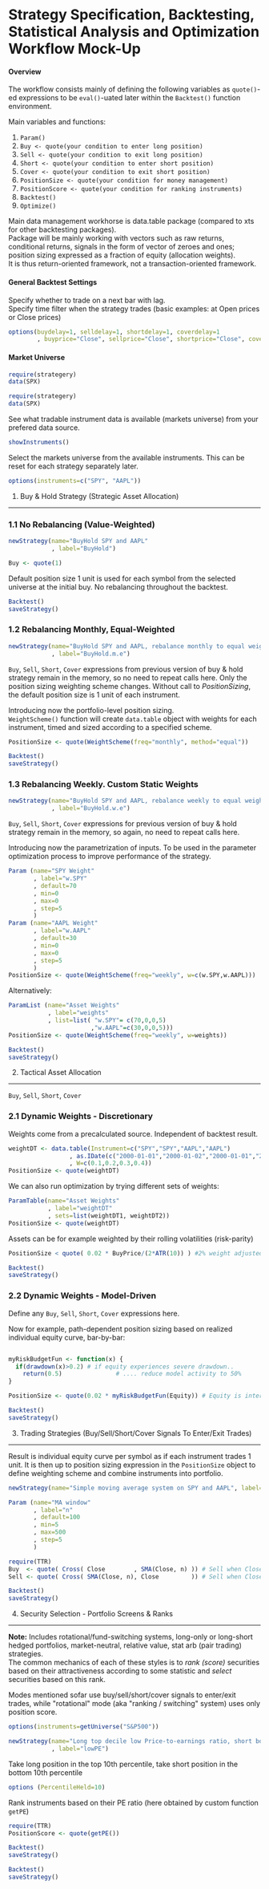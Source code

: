 


Strategy Specification, Backtesting, Statistical Analysis and Optimization Workflow Mock-Up
========================================================

#### Overview

The workflow consists mainly of defining the following variables as `quote()`-ed expressions to be `eval()`-uated later within the `Backtest()` function environment.

Main variables and functions:

1. `Param()`
2. `Buy <- quote(your condition to enter long position)`
3. `Sell <- quote(your condition to exit long position)`
4. `Short <- quote(your condition to enter short position)`
4. `Cover <- quote(your condition to exit short position)`
5. `PositionSize <- quote(your condition for money management)`
6. `PositionScore <- quote(your condition for ranking instruments)`
7. `Backtest()`
8. `Optimize()`

Main data management workhorse is data.table package (compared to xts for other backtesting packages).  
Package will be mainly working with vectors such as raw returns, conditional returns, signals in the form of vector of zeroes and ones;  position sizing expressed as a fraction of equity (allocation weights).  
It is thus return-oriented framework, not a transaction-oriented framework.

#### General Backtest Settings

Specify whether to trade on a next bar with lag.  
Specify time filter when the strategy trades (basic examples: at Open prices or Close prices)


```r
options(buydelay=1, selldelay=1, shortdelay=1, coverdelay=1
        , buyprice="Close", sellprice="Close", shortprice="Close", coverprice="Close")
```


#### Market Universe


```r
require(strategery)
data(SPX)
```



```r
require(strategery)
data(SPX)
```


See what tradable instrument data is available (markets universe) from your prefered data source.

```r
showInstruments()
```

Select the markets universe from the available instruments. This can be reset for each strategy separately later.

```r
options(instruments=c("SPY", "AAPL"))
```


1. Buy & Hold Strategy (Strategic Asset Allocation)
-------------------------------------------------------


### 1.1 No Rebalancing (Value-Weighted)


```r
newStrategy(name="BuyHold SPY and AAPL"
            , label="BuyHold")
```



```r
Buy <- quote(1)
```



Default position size 1 unit is used for each symbol 
from the selected universe at the initial buy. No rebalancing throughout the backtest.


```r
Backtest()
saveStrategy()
```


### 1.2 Rebalancing Monthly, Equal-Weighted


```r
newStrategy(name="BuyHold SPY and AAPL, rebalance monthly to equal weights"
            , label="BuyHold.m.e")
```


`Buy`, `Sell`, `Short`, `Cover` expressions from previous version of buy & hold strategy remain in the memory, so no need to repeat calls here.  Only the position sizing weighting scheme changes. Without call to *PositionSizing*, the default position size is 1 unit of each instrument.

Introducing now the portfolio-level position sizing.  
`WeightScheme()` function will create `data.table` object with weights for each instrument, timed and sized according to a specified scheme.


```r
PositionSize <- quote(WeightScheme(freq="monthly", method="equal"))
```



```r
Backtest()
saveStrategy()
```



### 1.3 Rebalancing Weekly. Custom Static Weights


```r
newStrategy(name="BuyHold SPY and AAPL, rebalance weekly to equal weights"
            , label="BuyHold.w.e")
```


`Buy`, `Sell`, `Short`, `Cover` expressions for previous version of buy & hold strategy remain in the memory, so again, no need to repeat calls here.

Introducing now the parametrization of inputs. 
To be used in the parameter optimization process to improve performance of the strategy. 


```r
Param (name="SPY Weight"
       , label="w.SPY"
       , default=70
       , min=0
       , max=0
       , step=5
       )
Param (name="AAPL Weight"
       , label="w.AAPL"
       , default=30
       , min=0
       , max=0
       , step=5
       )
PositionSize <- quote(WeightScheme(freq="weekly", w=c(w.SPY,w.AAPL)))
```


Alternatively:


```r
ParamList (name="Asset Weights"
           , label="weights"
           , list=list( "w.SPY"= c(70,0,0,5)
                       ,"w.AAPL"=c(30,0,0,5)))
PositionSize <- quote(WeightScheme(freq="weekly", w=weights))
```




```r
Backtest()
saveStrategy()
```


2. Tactical Asset Allocation
-------------------------------------------------------

`Buy`, `Sell`, `Short`, `Cover`

### 2.1 Dynamic Weights - Discretionary

Weights come from a precalculated source. Independent of backtest result.  


```r
weightDT <- data.table(Instrument=c("SPY","SPY","AAPL","AAPL")
                 , as.IDate(c("2000-01-01","2000-01-02","2000-01-01","2000-01-02"))
                 , W=c(0.1,0.2,0.3,0.4))
PositionSize <- quote(weightDT)
```


We can also run optimization by trying different sets of weights:


```r
ParamTable(name="Asset Weights"
           , label="weightDT"
           , sets=list(weightDT1, weightDT2))
PositionSize <- quote(weightDT)
```


Assets can be for example weighted by their rolling volatilities (risk-parity)


```r
PositionSize < quote( 0.02 * BuyPrice/(2*ATR(10)) ) #2% weight adjusted by volatility (Van Tharp-style)
```



```r
Backtest()
saveStrategy()
```


### 2.2 Dynamic Weights - Model-Driven 

Define any `Buy`, `Sell`, `Short`, `Cover` expressions here.

Now for example, path-dependent position sizing based on realized individual equity curve, bar-by-bar:


```r

myRiskBudgetFun <- function(x) {
  if(drawdown(x)>0.2) # if equity experiences severe drawdown..
    return(0.5)               # .... reduce model activity to 50%
}

PositionSize <- quote(0.02 * myRiskBudgetFun(Equity)) # Equity is internal reserved array of individual security equity curve

Backtest()
saveStrategy()
```


3. Trading Strategies (Buy/Sell/Short/Cover Signals To Enter/Exit Trades)
-------------------------------------------------------

Result is individual equity curve per symbol as if each instrument trades 1 unit. It is then up to position sizing expression in the `PositionSize` object to define weighting scheme and combine instruments into portfolio.


```r
newStrategy(name="Simple moving average system on SPY and AAPL", label="SMA")
```



```r
Param (name="MA window"
       , label="n"
       , default=100
       , min=5
       , max=500
       , step=5
       )
```



```r
require(TTR)
Buy  <- quote( Cross( Close        , SMA(Close, n) )) # Sell when Close Price crosses above its simple moving average
Sell <- quote( Cross( SMA(Close, n), Close         )) # Sell when Close Price crosses below its simple moving average
```



```r
Backtest()
saveStrategy()
```



4. Security Selection - Portfolio Screens & Ranks
-------------------------------------------------------

**Note:** Includes rotational/fund-switching systems, long-only or long-short hedged portfolios, market-neutral, relative value, stat arb (pair trading) strategies.  
The common mechanics of each of these styles is to *rank (score)* securities based on their attractiveness according to some statistic and *select* securities based on this rank.

Modes mentioned sofar use buy/sell/short/cover signals to enter/exit trades, while "rotational" mode (aka "ranking / switching" system) uses only position score.


```r
options(instruments=getUniverse("S&P500"))
```



```r
newStrategy(name="Long top decile low Price-to-earnings ratio, short bottom decile"
            , label="lowPE")
```


Take long position in the top 10th percentile, take short position in the bottom 10th percentile

```r
options (PercentileHeld=10)
```


Rank instruments based on their PE ratio (here obtained by custom function `getPE`)

```r
require(TTR)
PositionScore <- quote(getPE())
```



```r
Backtest()
saveStrategy()
```






```r
Backtest()
saveStrategy()
```

